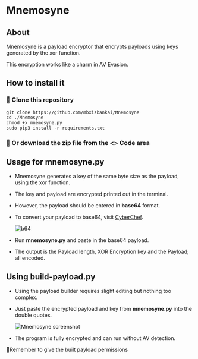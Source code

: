 # Mnemosyne
## About
Mnemosyne is a payload encryptor that encrypts payloads using keys generated by the xor function.

This encryption works like a charm in AV Evasion.

## How to install it
### 🔴 Clone this repository
```
git clone https://github.com/mbxisbankai/Mnemosyne
cd ./Mnemosyne
chmod +x mnemosyne.py
sudo pip3 install -r requirements.txt
```
### 🔴 Or download the zip file from the **<> Code** area

## Usage for mnemosyne.py
+ Mnemosyne generates a key of the same byte size as the payload, using the xor function.

+ The key and payload are encrypted printed out in the terminal.

+ However, the payload should be entered in **base64** format.

+ To convert your payload to base64, visit <a href="https://gchq.github.io/CyberChef/" target="_blank" rel="noopener noreferrer">CyberChef</a>.

  ![b64](https://github.com/mbxisbankai/Mnemosyne/assets/108576900/8da1603d-bc15-4b1d-810e-6aa126ff291f)

+ Run **mnemosyne.py** and paste in the base64 payload.

+ The output is the Payload length, XOR Encryption key and the Payload; all encoded.

## Using build-payload.py
+ Using the payload builder requires slight editing but nothing too complex.

+ Just paste the encrypted payload and key from **mnemosyne.py** into the double quotes.

   ![Mnemosyne screenshot](https://github.com/mbxisbankai/Mnemosyne/assets/108576900/68627455-35fc-44ee-854a-490cfa5cf4c6)

+ The program is fully encrypted and can run without AV detection.

🚩Remember to give the built payload permissions 









